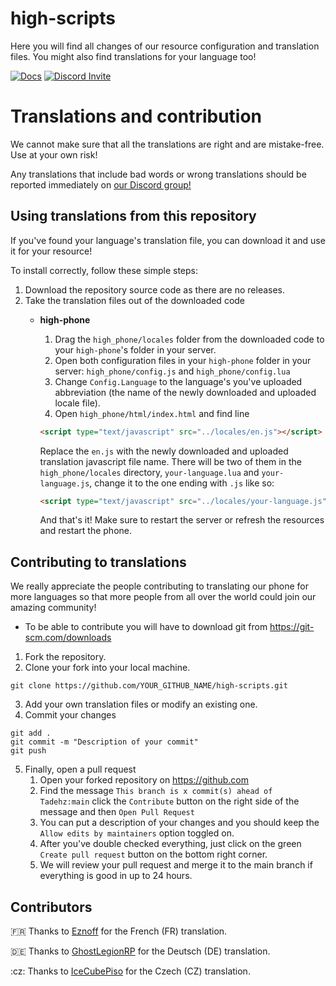 # high-scripts
Here you will find all changes of our resource configuration and translation files. You might also find translations for your language too!

[![Docs](https://i.imgur.com/gHAoZ9Bm.png)](https://docs.high-scripts.com) [![Discord Invite](https://discordapp.com/api/guilds/898526244428189818/widget.png?style=banner2)](https://discord.gg/E47Pc8AQEA)

# Translations and contribution
We cannot make sure that all the translations are right and are mistake-free. Use at your own risk!

Any translations that include bad words or wrong translations should be reported immediately on [our Discord group!](https://discord.gg/E47Pc8AQEA)

## Using translations from this repository

If you've found your language's translation file, you can download it and use it for your resource!

To install correctly, follow these simple steps:

1. Download the repository source code as there are no releases.
2. Take the translation files out of the downloaded code
    - **high-phone**
    
      1. Drag the `high_phone/locales` folder from the downloaded code to your `high-phone`'s folder in your server.
      2. Open both configuration files in your `high-phone` folder in your server: `high_phone/config.js` and `high_phone/config.lua`
      3. Change `Config.Language` to the language's you've uploaded abbreviation (the name of the newly downloaded and uploaded locale file).
      4. Open `high_phone/html/index.html` and find line 
      
      ```html
      <script type="text/javascript" src="../locales/en.js"></script>
      ```

      Replace the `en.js` with the newly downloaded and uploaded translation javascript file name. There will be two of them in the `high_phone/locales` directory, `your-language.lua` and `your-language.js`, change it to the one ending with `.js` like so:
      
      ```html
      <script type="text/javascript" src="../locales/your-language.js"></script>
      ```
      
      And that's it! Make sure to restart the server or refresh the resources and restart the phone.
      
## Contributing to translations
We really appreciate the people contributing to translating our phone for more languages so that more people from all over the world could join our amazing community!

+ To be able to contribute you will have to download git from https://git-scm.com/downloads

1. Fork the repository.
2. Clone your fork into your local machine.
```
git clone https://github.com/YOUR_GITHUB_NAME/high-scripts.git
```
3. Add your own translation files or modify an existing one.
4. Commit your changes
```
git add .
git commit -m "Description of your commit"
git push
```
5. Finally, open a pull request
    1. Open your forked repository on https://github.com
    2. Find the message `This branch is x commit(s) ahead of Tadehz:main` click the `Contribute` button on the right side of the message and then `Open Pull Request`
    3. You can put a description of your changes and you should keep the `Allow edits by maintainers` option toggled on.
    4. After you've double checked everything, just click on the green `Create pull request` button on the bottom right corner.
    5. We will review your pull request and merge it to the main branch if everything is good in up to 24 hours.

## Contributors

:fr: Thanks to [Eznoff](https://github.com/Eznoff) for the French (FR) translation.

:de: Thanks to [GhostLegionRP](https://github.com/GhostLegionRP) for the Deutsch (DE) translation.

:cz: Thanks to [IceCubePiso](https://github.com/icecubepiso) for the Czech (CZ) translation.
